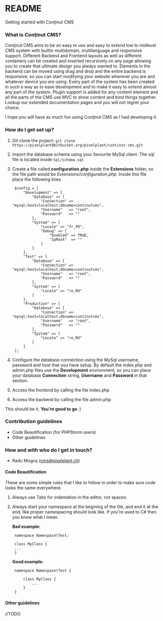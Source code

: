 # README #

Getting started with Conţinut CMS

### What is Conţinut CMS? ###

Conţinut CMS aims to be an easy to use and easy to extend low to midlevel CMS system with builtin multidomain, multilanguage and responsive support. Different Backend and Frontend layouts as well as different containers can be created and inserted recursively on any page allowing you to create that ultimate design you always wanted to.
Elements in the backend can be moved using drag and drop and the entire backend is responsive, so you can start modifying your website wherever you are and whatever device you are using.
Every part of the system has been created in such a way as to ease development and to make it easy to extend almost any part of the system. Plugin support is added for any content element and all the parts of the CMS use MVC to show content and bind things together. Lookup our extended documentation pages and you will not regret your choice.

I hope you will have as much fun using Conţinut CMS as I had developing it.

### How do I get set up? ###

1. Git clone the project: `git clone https://pixelplant@bitbucket.org/pixelplant/continut-cms.git`
2. Import the database schema using your favourite MySql client. The sql file is located inside `Sql/schema.sql`
3. Create a file called **configuration.php** inside the **Extensions** folder, so the file path would be *Extensions/configuration.php*. 
Inside this file place the following lines

		$config = [
    		"Development" => [
    			"Database" => [
    				"Connection" => "mysql:host=localhost;dbname=continutcms",
    				"Username"   => "root",
    				"Password"   => ""
    			],
    			"System" => [
    				"Locale" => "fr_FR",
    				"Debug" => [
    					"Enabled" => TRUE,
    					"IpMask"  => ""
    				]
    			]
    		],
    		"Test" => [
    			"Database" => [
    				"Connection" => "mysql:host=localhost;dbname=continutcms",
    				"Username"   => "root",
    				"Password"   => ""
    			],
    			"System" => [
    				"Locale" => "ro_RO"
    			]
    		],
    		"Production" => [
    			"Database" => [
    				"Connection" => "mysql:host=localhost;dbname=continutcms",
    				"Username"   => "root",
    				"Password"   => ""
    			],
    			"System" => [
    				"Locale" => "ro_RO"
    			]
    		]
    	];
    
3. Configure the database connection using the MySql username, password and host that you have setup. By default the index.php
and admin.php files use the **Development** environment, so you can place your database **Connection** string, **Username** and **Password** in that section.
4. Access the frontend by calling the file index.php
5. Access the backend by calling the file admin.php

This should be it. **You're good to go** :)

### Contribution guidelines ###

* Code Beautification (for PHPStorm users)
* Other guidelines

### How and with who do I get in touch? ###

* Radu Mogoş (cms@pixelplant.ch)

#### Code Beautification ####

These are some simple rules that I like to follow in order to make sure code looks the same everywhere.

1. Always use Tabs for indentation in the editor, not spaces.
	
2. Always start your namespace at the begining of the file, and end it at the end, like proper namespacing should look like. If you're used to C# then you know what I mean.

	**Bad example:**
			
		namespace Namespace\Test;

		class MyClass {
		...
		}

	

	**Good example:**
	
		namespace Namespace\Test {
		
			class MyClass {
				...
			}
		}
		
#### Other guidelines ####

//TODO